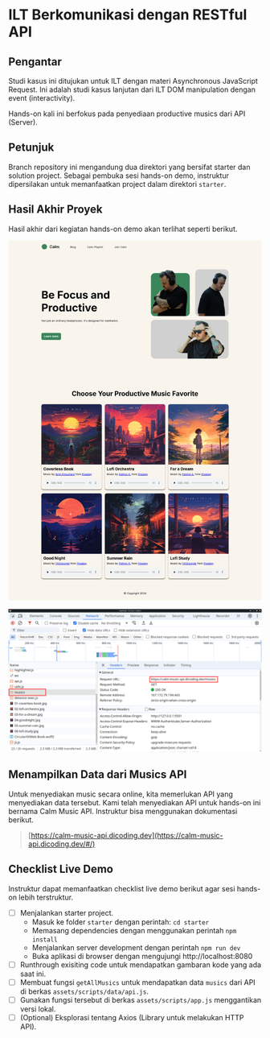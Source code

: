 # ILT Berkomunikasi dengan RESTful API

## Pengantar

Studi kasus ini ditujukan untuk ILT dengan materi Asynchronous JavaScript Request. Ini adalah studi kasus lanjutan dari ILT DOM manipulation dengan event (interactivity).

Hands-on kali ini berfokus pada penyediaan productive musics dari API (Server).

## Petunjuk

Branch repository ini mengandung dua direktori yang bersifat starter dan solution project. Sebagai pembuka sesi hands-on demo, instruktur dipersilakan untuk memanfaatkan project dalam direktori `starter`.

## Hasil Akhir Proyek

Hasil akhir dari kegiatan hands-on demo akan terlihat seperti berikut.

![Calm Headphones](calm-headphones-final.png?raw=true)

![Network DevTools in Calm Headphones](calm-headphones-network-devtools.png?raw=true)

## Menampilkan Data dari Musics API

Untuk menyediakan music secara online, kita memerlukan API yang menyediakan data tersebut. Kami telah menyediakan API untuk hands-on ini bernama Calm Music API. Instruktur bisa menggunakan dokumentasi berikut.

> [https://calm-music-api.dicoding.dev](https://calm-music-api.dicoding.dev/#/)

## Checklist Live Demo

Instruktur dapat memanfaatkan checklist live demo berikut agar sesi hands-on lebih terstruktur.

- [ ] Menjalankan starter project.
  - Masuk ke folder `starter` dengan perintah: `cd starter` 
  - Memasang dependencies dengan menggunakan perintah `npm install`
  - Menjalankan server development dengan perintah `npm run dev`
  - Buka aplikasi di browser dengan mengujungi http://localhost:8080
- [ ] Runthrough exisiting code untuk mendapatkan gambaran kode yang ada saat ini.
- [ ] Membuat fungsi `getAllMusics` untuk mendapatkan data `musics` dari API di berkas `assets/scripts/data/api.js`.
- [ ] Gunakan fungsi tersebut di berkas `assets/scripts/app.js` menggantikan versi lokal.
- [ ] (Optional) Eksplorasi tentang Axios (Library untuk melakukan HTTP API).

